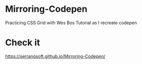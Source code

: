 # Mirroring-Codepen
Practicing CSS Grid with Wes Bos Tutorial as I recreate codepen

# Check it
https://serranosoft.github.io/Mirroring-Codepen/
